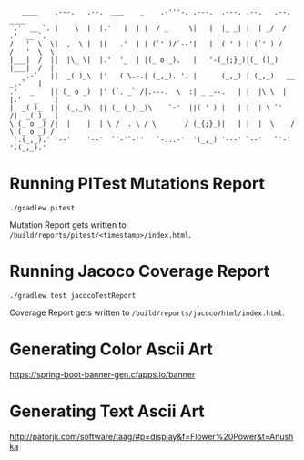 ```
   ____    ,---.   .--.  ___    _    .-'''-. .---.  .---. .--.   .--.     ____
 .'  __ `. |    \  |  |.'   |  | |  / _     \|   |  |_ _| |  | _/  /    .'  __ `.
/   '  \  \|  ,  \ |  ||   .'  | | (`' )/`--'|   |  ( ' ) | (`' ) /    /   '  \  \
|___|  /  ||  |\_ \|  |.'  '_  | |(_ o _).   |   '-(_{;}_)|(_ ()_)     |___|  /  |
   _.-`   ||  _( )_\  |'   ( \.-.| (_,_). '. |      (_,_) | (_,_)   __    _.-`   |
.'   _    || (_ o _)  |' (`. _` /|.---.  \  :| _ _--.   | |  |\ \  |  |.'   _    |
|  _( )_  ||  (_,_)\  || (_ (_) _)\    `-'  ||( ' ) |   | |  | \ `'   /|  _( )_  |
\ (_ o _) /|  |    |  | \ /  . \ / \       / (_{;}_)|   | |  |  \    / \ (_ o _) /
 '.(_,_).' '--'    '--'  ``-'`-''   `-...-'  '(_,_) '---' `--'   `'-'   '.(_,_).'
```

# Running PITest Mutations Report

`./gradlew pitest`

Mutation Report gets written to `/build/reports/pitest/<timestamp>/index.html`.


# Running Jacoco Coverage Report

`./gradlew test jacocoTestReport`

Coverage Report gets written to `/build/reports/jacoco/html/index.html`.

# Generating Color Ascii Art

https://spring-boot-banner-gen.cfapps.io/banner

# Generating Text Ascii Art

http://patorjk.com/software/taag/#p=display&f=Flower%20Power&t=Anushka
